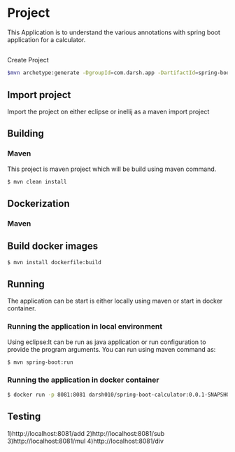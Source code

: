 # Project
This Application is to understand the various annotations with spring boot application for a calculator.

##
Create Project

```bash
$mvn archetype:generate -DgroupId=com.darsh.app -DartifactId=spring-boot-calculator -DarchetypeArtifactId=maven-archetype-quickstart -DinteractiveMode=false
```
## Import project
Import the project on either eclipse or inellij as a maven import project

## Building

### Maven
This project is maven project which will be build using maven command.

```bash
$ mvn clean install
```

## Dockerization

### Maven

## Build docker images

```bash
$ mvn install dockerfile:build
```


## Running

The application can be start is either locally using maven or start in docker container.

### Running the application in local environment
Using eclipse:It can be run as java application or run configuration to provide the program arguments.
You can run using maven command as:

```bash
$ mvn spring-boot:run
```

### Running the application in docker container

```bash
$ docker run -p 8081:8081 darsh010/spring-boot-calculator:0.0.1-SNAPSHOT 

```



## Testing

1)http://localhost:8081/add
2)http://localhost:8081/sub
3)http://localhost:8081/mul
4)http://localhost:8081/div


